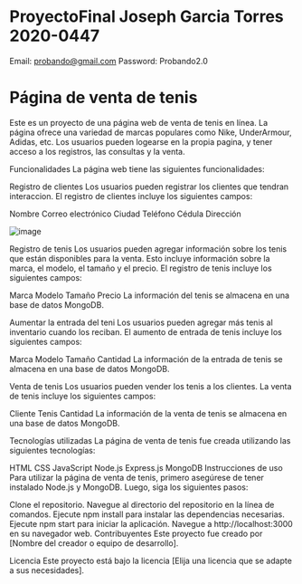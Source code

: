 # ProyectoFinal Joseph Garcia Torres 2020-0447


Email: probando@gmail.com
Password: Probando2.0

# Página de venta de tenis
Este es un proyecto de una página web de venta de tenis en línea. La página ofrece una variedad de marcas populares como Nike, UnderArmour, Adidas, etc. Los usuarios pueden logearse en la propia pagina, y tener acceso a los registros, las consultas y la venta.

Funcionalidades
La página web tiene las siguientes funcionalidades:

Registro de clientes
Los usuarios pueden registrar los clientes que tendran interaccion. El registro de clientes incluye los siguientes campos:

Nombre
Correo electrónico
Ciudad
Teléfono
Cédula
Dirección

![image](https://user-images.githubusercontent.com/122744896/230835494-3eb411d5-32bc-4360-9797-09811983dfcf.png)


Registro de tenis
Los usuarios pueden agregar información sobre los tenis que están disponibles para la venta. Esto incluye información sobre la marca, el modelo, el tamaño y el precio. El registro de tenis incluye los siguientes campos:

Marca
Modelo
Tamaño
Precio
La información del tenis se almacena en una base de datos MongoDB.


Aumentar la entrada del teni
Los usuarios pueden agregar más tenis al inventario cuando los reciban. El aumento de entrada de tenis incluye los siguientes campos:

Marca
Modelo
Tamaño
Cantidad
La información de la entrada de tenis se almacena en una base de datos MongoDB.

Venta de tenis
Los usuarios pueden vender los tenis a los clientes. La venta de tenis incluye los siguientes campos:

Cliente
Tenis
Cantidad
La información de la venta de tenis se almacena en una base de datos MongoDB.

Tecnologías utilizadas
La página de venta de tenis fue creada utilizando las siguientes tecnologías:

HTML
CSS
JavaScript
Node.js
Express.js
MongoDB
Instrucciones de uso
Para utilizar la página de venta de tenis, primero asegúrese de tener instalado Node.js y MongoDB. Luego, siga los siguientes pasos:

Clone el repositorio.
Navegue al directorio del repositorio en la línea de comandos.
Ejecute npm install para instalar las dependencias necesarias.
Ejecute npm start para iniciar la aplicación.
Navegue a http://localhost:3000 en su navegador web.
Contribuyentes
Este proyecto fue creado por [Nombre del creador o equipo de desarrollo].

Licencia
Este proyecto está bajo la licencia [Elija una licencia que se adapte a sus necesidades].

